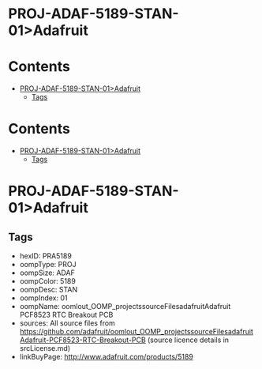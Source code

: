 
PROJ-ADAF-5189-STAN-01>Adafruit
===============================

Contents
========

* [PROJ-ADAF-5189-STAN-01>Adafruit](#proj-adaf-5189-stan-01adafruit)
	* [Tags](#tags)

Contents
========

* [PROJ-ADAF-5189-STAN-01>Adafruit](#proj-adaf-5189-stan-01adafruit)
	* [Tags](#tags)

# PROJ-ADAF-5189-STAN-01>Adafruit

## Tags

- hexID: PRA5189
- oompType: PROJ
- oompSize: ADAF
- oompColor: 5189
- oompDesc: STAN
- oompIndex: 01
- oompName: oomlout_OOMP_projectssourceFilesadafruitAdafruit PCF8523 RTC Breakout PCB
- sources: All source files from https://github.com/adafruit/oomlout_OOMP_projectssourceFilesadafruitAdafruit-PCF8523-RTC-Breakout-PCB (source licence details in srcLicense.md)
- linkBuyPage: http://www.adafruit.com/products/5189

